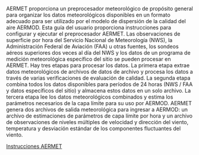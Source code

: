 AERMET proporciona un preprocesador meteorológico de propósito general para organizar 
los datos meteorológicos disponibles en un formato adecuado para ser utilizado por el 
modelo de dispersión de la calidad del aire AERMOD. Esta guía del usuario proporciona 
instrucciones para configurar y ejecutar el preprocesador AERMET. Las observaciones 
de superficie por hora del Servicio Nacional de Meteorología (NWS), la Administración 
Federal de Aviación (FAA) u otras fuentes, los sondeos aéreos superiores dos veces al 
día del NWS y los datos de un programa de medición meteorológica específico del sitio 
se pueden procesar en AERMET. Hay tres etapas para procesar los datos. La primera etapa 
extrae datos meteorológicos de archivos de datos de archivo y procesa los datos a través 
de varias verificaciones de evaluación de calidad. La segunda etapa combina todos los 
datos disponibles para períodos de 24 horas (NWS / FAA y datos específicos del sitio) 
y almacena estos datos en un solo archivo. La tercera etapa lee los datos meteorológicos 
combinados y estima los parámetros necesarios de la capa límite para su uso por AERMOD. 
AERMET genera dos archivos de salida meteorológica para ingresar a AERMOD: un archivo 
de estimaciones de parámetros de capa límite por hora y un archivo de observaciones de 
niveles múltiples de velocidad y dirección del viento, temperatura y desviación estándar 
de los componentes fluctuantes del viento.

[Instrucciones AERMET](https://docs.google.com/document/d/13wOVZCR4Cv-A3x94A2rwkPUgCfc-_DVsry_SUcIUbSk/edit?usp=sharing)

